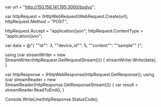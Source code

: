 var url = "http://150.158.141.195:3000/bodys";

var httpRequest = (HttpWebRequest)WebRequest.Create(url);
httpRequest.Method = "POST";

httpRequest.Accept = "application/json";
httpRequest.ContentType = "application/json";

var data = @"{
  ""id"": 3,
  ""device_id"": 5,
  ""content"": ""sample""
}";

using (var streamWriter = new StreamWriter(httpRequest.GetRequestStream()))
{
   streamWriter.Write(data);
}

var httpResponse = (HttpWebResponse)httpRequest.GetResponse();
using (var streamReader = new StreamReader(httpResponse.GetResponseStream()))
{
   var result = streamReader.ReadToEnd();
}

Console.WriteLine(httpResponse.StatusCode);